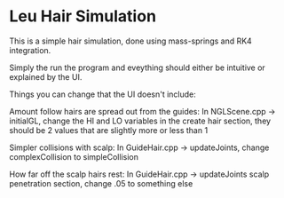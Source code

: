 # Leu Hair Simulation

This is a simple hair simulation, done using mass-springs and RK4 integration.

Simply the run the program and eveything should either be intuitive or explained by the UI.


Things you can change that the UI doesn't include:

  Amount follow hairs are spread out from the guides:
    In NGLScene.cpp -> initialGL, change the HI and LO variables in the create hair section, they should be 2 values that are slightly more or less than 1

  Simpler collisions with scalp:
    In GuideHair.cpp -> updateJoints, change complexCollision to simpleCollision

  How far off the scalp hairs rest:
    In GuideHair.cpp -> updateJoints scalp penetration section, change .05 to something else
